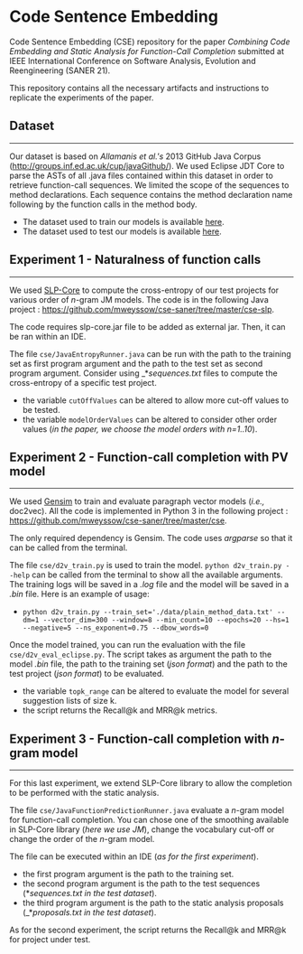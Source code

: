 # Code Sentence Embedding
Code Sentence Embedding (CSE) repository for the paper _Combining Code Embedding and Static Analysis for Function-Call Completion_ submitted at IEEE International Conference on Software Analysis, Evolution and Reengineering (SANER 21).

This repository contains all the necessary artifacts and instructions to replicate the experiments of the paper.

## **Dataset**
---
Our dataset is based on _Allamanis et al.'s_ 2013 GitHub Java Corpus (http://groups.inf.ed.ac.uk/cup/javaGithub/). We used Eclipse JDT Core to parse the ASTs of all .java files contained within this dataset in order to retrieve function-call sequences. We limited the scope of the sequences to method declarations. Each sequence contains the method declaration name following by the function calls in the method body.

* The dataset used to train our models is available [here](https://zenodo.org/record/4084570#.X6pHhGhKgaY).
* The dataset used to test our models is available [here](https://zenodo.org/record/4053151#.X6pHA2hKgaY).

## **Experiment 1 - Naturalness of function calls**
---
We used [SLP-Core](https://github.com/SLP-team/SLP-Core) to compute the cross-entropy of our test projects for various order of _n_-gram JM models. The code is in the following Java project : https://github.com/mweyssow/cse-saner/tree/master/cse-slp.

The code requires slp-core.jar file to be added as external jar. Then, it can be ran within an IDE.

The file `cse/JavaEntropyRunner.java` can be run with the path to the training set as first program argument and the path to the test set as second program argument. Consider using _*_sequences.txt_ files to compute the cross-entropy of a specific test project.
* the variable `cutOffValues` can be altered to allow more cut-off values to be tested.
* the variable `modelOrderValues` can be altered to consider other order values (_in the paper, we choose the model orders with n=1..10_).

## **Experiment 2 - Function-call completion with PV model**
---
We used [Gensim](https://radimrehurek.com/gensim/) to train and evaluate paragraph vector models (_i.e.,_ doc2vec). All the code is implemented in Python 3 in the following project : https://github.com/mweyssow/cse-saner/tree/master/cse.

The only required dependency is Gensim. The code uses _argparse_ so that it can be called from the terminal.

The file `cse/d2v_train.py` is used to train the model. `python d2v_train.py --help` can be called from the terminal to show all the available arguments. The training logs will be saved in a _.log_ file and the model will be saved in a _.bin_ file.
Here is an example of usage:

* `python d2v_train.py --train_set='./data/plain_method_data.txt' --dm=1 --vector_dim=300 --window=8 --min_count=10 --epochs=20 --hs=1 --negative=5 --ns_exponent=0.75 --dbow_words=0`

Once the model trained, you can run the evaluation with the file `cse/d2v_eval_eclipse.py`. The script takes as argument the path to the model _.bin_ file, the path to the training set (_json format_) and the path to the test project (_json format_) to be evaluated. 

* the variable `topk_range` can be altered to evaluate the model for several suggestion lists of size k.
* the script returns the Recall@k and MRR@k metrics.


## **Experiment 3 - Function-call completion with _n_-gram model**
---
For this last experiment, we extend SLP-Core library to allow the completion to be performed with the static analysis.

The file `cse/JavaFunctionPredictionRunner.java` evaluate a _n_-gram model for function-call completion. You can chose one of the smoothing available in SLP-Core library (_here we use JM_), change the vocabulary cut-off or change the order of the _n_-gram model.

The file can be executed within an IDE (_as for the first experiment_). 
* the first program argument is the path to the training set.
* the second program argument is the path to the test sequences (*_sequences.txt in the test dataset_).
* the third program argument is the path to the static analysis proposals (_*_proposals.txt in the test dataset_).

As for the second experiment, the script returns the Recall@k and MRR@k for project under test.